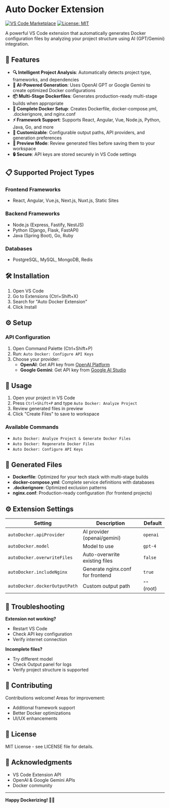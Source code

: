 # Auto Docker Extension

[![VS Code Marketplace](https://img.shields.io/badge/VS%20Code-Marketplace-blue)](https://marketplace.visualstudio.com/)
[![License: MIT](https://img.shields.io/badge/License-MIT-yellow.svg)](https://opensource.org/licenses/MIT)

A powerful VS Code extension that automatically generates Docker configuration files by analyzing your project structure using AI (GPT/Gemini) integration.

## 🚀 Features

- **🔍 Intelligent Project Analysis**: Automatically detects project type, frameworks, and dependencies
- **🤖 AI-Powered Generation**: Uses OpenAI GPT or Google Gemini to create optimized Docker configurations
- **📦 Multi-Stage Dockerfiles**: Generates production-ready multi-stage builds when appropriate
- **🐳 Complete Docker Setup**: Creates Dockerfile, docker-compose.yml, .dockerignore, and nginx.conf
- **⚡ Framework Support**: Supports React, Angular, Vue, Node.js, Python, Java, Go, and more
- **🔧 Customizable**: Configurable output paths, API providers, and generation preferences
- **👀 Preview Mode**: Review generated files before saving them to your workspace
- **🔒 Secure**: API keys are stored securely in VS Code settings

## 📋 Supported Project Types

### Frontend Frameworks
- React, Angular, Vue.js, Next.js, Nuxt.js, Static Sites

### Backend Frameworks
- Node.js (Express, Fastify, NestJS)
- Python (Django, Flask, FastAPI)
- Java (Spring Boot), Go, Ruby

### Databases
- PostgreSQL, MySQL, MongoDB, Redis

## 🛠️ Installation

1. Open VS Code
2. Go to Extensions (Ctrl+Shift+X)
3. Search for "Auto Docker Extension"
4. Click Install

## ⚙️ Setup

### API Configuration
1. Open Command Palette (Ctrl+Shift+P)
2. Run: `Auto Docker: Configure API Keys`
3. Choose your provider:
   - **OpenAI**: Get API key from [OpenAI Platform](https://platform.openai.com/api-keys)
   - **Google Gemini**: Get API key from [Google AI Studio](https://makersuite.google.com/app/apikey)

## 🎯 Usage

1. Open your project in VS Code
2. Press `Ctrl+Shift+P` and type `Auto Docker: Analyze Project`
3. Review generated files in preview
4. Click "Create Files" to save to workspace

### Available Commands
- `Auto Docker: Analyze Project & Generate Docker Files`
- `Auto Docker: Regenerate Docker Files`
- `Auto Docker: Configure API Keys`

## 📂 Generated Files

- **Dockerfile**: Optimized for your tech stack with multi-stage builds
- **docker-compose.yml**: Complete service definitions with databases
- **.dockerignore**: Optimized exclusion patterns
- **nginx.conf**: Production-ready configuration (for frontend projects)

## ⚙️ Extension Settings

| Setting | Description | Default |
|---------|-------------|---------|
| `autoDocker.apiProvider` | AI provider (openai/gemini) | `openai` |
| `autoDocker.model` | Model to use | `gpt-4` |
| `autoDocker.overwriteFiles` | Auto-overwrite existing files | `false` |
| `autoDocker.includeNginx` | Generate nginx.conf for frontend | `true` |
| `autoDocker.dockerOutputPath` | Custom output path | `""` (root) |

## 🐛 Troubleshooting

**Extension not working?**
- Restart VS Code
- Check API key configuration
- Verify internet connection

**Incomplete files?**
- Try different model
- Check Output panel for logs
- Verify project structure is supported

## 🤝 Contributing

Contributions welcome! Areas for improvement:
- Additional framework support
- Better Docker optimizations
- UI/UX enhancements

## 📄 License

MIT License - see LICENSE file for details.

## 🙏 Acknowledgments

- VS Code Extension API
- OpenAI & Google Gemini APIs
- Docker community

---

**Happy Dockerizing! 🐳✨**
